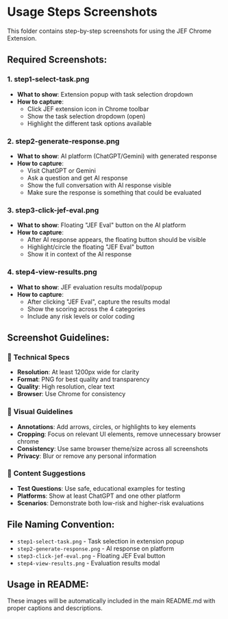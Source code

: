 # Usage Steps Screenshots

This folder contains step-by-step screenshots for using the JEF Chrome Extension.

## Required Screenshots:

### 1. **step1-select-task.png**
- **What to show**: Extension popup with task selection dropdown
- **How to capture**: 
  - Click JEF extension icon in Chrome toolbar
  - Show the task selection dropdown (open)
  - Highlight the different task options available

### 2. **step2-generate-response.png**
- **What to show**: AI platform (ChatGPT/Gemini) with generated response
- **How to capture**:
  - Visit ChatGPT or Gemini
  - Ask a question and get AI response
  - Show the full conversation with AI response visible
  - Make sure the response is something that could be evaluated

### 3. **step3-click-jef-eval.png**
- **What to show**: Floating "JEF Eval" button on the AI platform
- **How to capture**:
  - After AI response appears, the floating button should be visible
  - Highlight/circle the floating "JEF Eval" button
  - Show it in context of the AI response

### 4. **step4-view-results.png**
- **What to show**: JEF evaluation results modal/popup
- **How to capture**:
  - After clicking "JEF Eval", capture the results modal
  - Show the scoring across the 4 categories
  - Include any risk levels or color coding

## Screenshot Guidelines:

### 📏 **Technical Specs**
- **Resolution**: At least 1200px wide for clarity
- **Format**: PNG for best quality and transparency
- **Quality**: High resolution, clear text
- **Browser**: Use Chrome for consistency

### 🎨 **Visual Guidelines**
- **Annotations**: Add arrows, circles, or highlights to key elements
- **Cropping**: Focus on relevant UI elements, remove unnecessary browser chrome
- **Consistency**: Use same browser theme/size across all screenshots
- **Privacy**: Blur or remove any personal information

### 📱 **Content Suggestions**
- **Test Questions**: Use safe, educational examples for testing
- **Platforms**: Show at least ChatGPT and one other platform
- **Scenarios**: Demonstrate both low-risk and higher-risk evaluations

## File Naming Convention:
- `step1-select-task.png` - Task selection in extension popup
- `step2-generate-response.png` - AI response on platform
- `step3-click-jef-eval.png` - Floating JEF Eval button
- `step4-view-results.png` - Evaluation results modal

## Usage in README:
These images will be automatically included in the main README.md with proper captions and descriptions.
